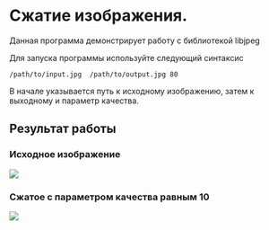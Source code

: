 # Сжатие изображения.

Данная программа демонстрирует работу с библиотекой libjpeg

Для запуска программы используйте следующий синтаксис

```
/path/to/input.jpg  /path/to/output.jpg 80
```

В начале указывается путь к исходному изображению, затем к выходному и параметр качества.

## Результат работы

### Исходное изображение 

![](https://pp.userapi.com/c840734/v840734110/2cc83/4ETQYYN5cLU.jpg)


### Сжатое с параметром качества равным 10

![](https://pp.userapi.com/c840734/v840734110/2cc91/xQI6GAYmQ5I.jpg)
